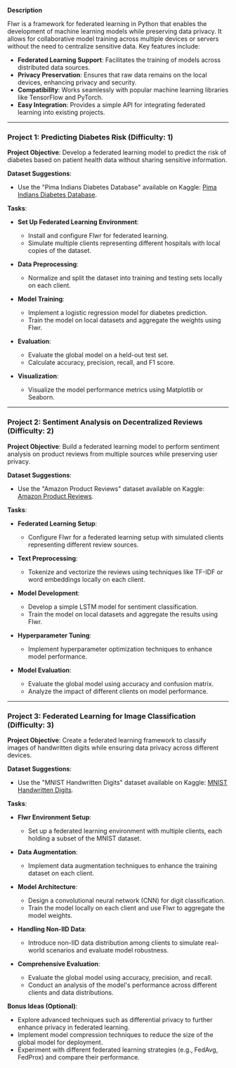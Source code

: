 **Description**

Flwr is a framework for federated learning in Python that enables the development of machine learning models while preserving data privacy. It allows for collaborative model training across multiple devices or servers without the need to centralize sensitive data. Key features include:

- **Federated Learning Support**: Facilitates the training of models across distributed data sources.
- **Privacy Preservation**: Ensures that raw data remains on the local devices, enhancing privacy and security.
- **Compatibility**: Works seamlessly with popular machine learning libraries like TensorFlow and PyTorch.
- **Easy Integration**: Provides a simple API for integrating federated learning into existing projects.

---

### Project 1: Predicting Diabetes Risk (Difficulty: 1)

**Project Objective**: Develop a federated learning model to predict the risk of diabetes based on patient health data without sharing sensitive information.

**Dataset Suggestions**: 
- Use the "Pima Indians Diabetes Database" available on Kaggle: [Pima Indians Diabetes Database](https://www.kaggle.com/uciml/pima-indians-diabetes-database).

**Tasks**:
- **Set Up Federated Learning Environment**:
    - Install and configure Flwr for federated learning.
    - Simulate multiple clients representing different hospitals with local copies of the dataset.

- **Data Preprocessing**:
    - Normalize and split the dataset into training and testing sets locally on each client.
    
- **Model Training**:
    - Implement a logistic regression model for diabetes prediction.
    - Train the model on local datasets and aggregate the weights using Flwr.

- **Evaluation**:
    - Evaluate the global model on a held-out test set.
    - Calculate accuracy, precision, recall, and F1 score.

- **Visualization**:
    - Visualize the model performance metrics using Matplotlib or Seaborn.

---

### Project 2: Sentiment Analysis on Decentralized Reviews (Difficulty: 2)

**Project Objective**: Build a federated learning model to perform sentiment analysis on product reviews from multiple sources while preserving user privacy.

**Dataset Suggestions**:
- Use the "Amazon Product Reviews" dataset available on Kaggle: [Amazon Product Reviews](https://www.kaggle.com/datasets/snap/amazon-fine-food-reviews).

**Tasks**:
- **Federated Learning Setup**:
    - Configure Flwr for a federated learning setup with simulated clients representing different review sources.

- **Text Preprocessing**:
    - Tokenize and vectorize the reviews using techniques like TF-IDF or word embeddings locally on each client.

- **Model Development**:
    - Develop a simple LSTM model for sentiment classification.
    - Train the model on local datasets and aggregate the results using Flwr.

- **Hyperparameter Tuning**:
    - Implement hyperparameter optimization techniques to enhance model performance.

- **Model Evaluation**:
    - Evaluate the global model using accuracy and confusion matrix.
    - Analyze the impact of different clients on model performance.

---

### Project 3: Federated Learning for Image Classification (Difficulty: 3)

**Project Objective**: Create a federated learning framework to classify images of handwritten digits while ensuring data privacy across different devices.

**Dataset Suggestions**:
- Use the "MNIST Handwritten Digits" dataset available on Kaggle: [MNIST Handwritten Digits](https://www.kaggle.com/c/digit-recognizer).

**Tasks**:
- **Flwr Environment Setup**:
    - Set up a federated learning environment with multiple clients, each holding a subset of the MNIST dataset.

- **Data Augmentation**:
    - Implement data augmentation techniques to enhance the training dataset on each client.

- **Model Architecture**:
    - Design a convolutional neural network (CNN) for digit classification.
    - Train the model locally on each client and use Flwr to aggregate the model weights.

- **Handling Non-IID Data**:
    - Introduce non-IID data distribution among clients to simulate real-world scenarios and evaluate model robustness.

- **Comprehensive Evaluation**:
    - Evaluate the global model using accuracy, precision, and recall.
    - Conduct an analysis of the model's performance across different clients and data distributions.

**Bonus Ideas (Optional)**:
- Explore advanced techniques such as differential privacy to further enhance privacy in federated learning.
- Implement model compression techniques to reduce the size of the global model for deployment.
- Experiment with different federated learning strategies (e.g., FedAvg, FedProx) and compare their performance.

